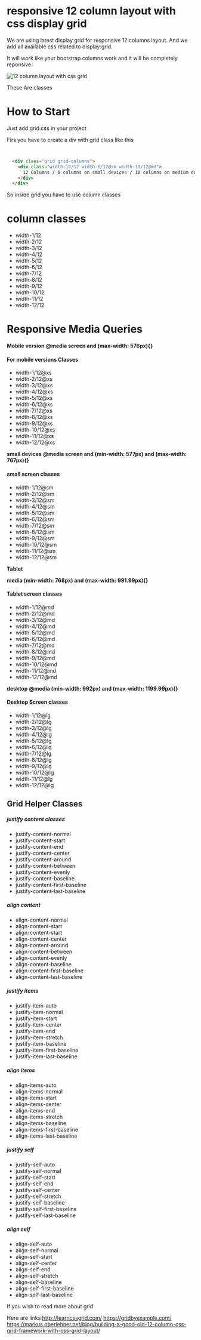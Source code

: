 <h1>responsive 12 column layout with css display grid</h1>

We are using latest display grid for responsive 12 columns layout. And we add all available css related to display:grid. 

It will work like your bootstrap columns work and it will be completely reponsive.

<img src="https://s3.amazonaws.com/diigo/8188435_439466075_33153680?AWSAccessKeyId=0R7FMW7AXRVCYMAPTPR2&Expires=1518427579&Signature=LnGPi0o%2BV2f0qVHZ8dV0O4yCSy0%3D" alt="12 column layout with css grid">

These Are classes

# How to Start
Just add grid.css in your project

Firs you have to create a div with grid class like this
```html


  <div class="grid grid-columns">
    <div class="width-12/12 width-6/12@sm width-10/12@md">
      12 Columns / 6 columns on small devices / 10 columns on medium device
    </div>
  </div> 

```


So inside grid you have to use column classes

# column classes
<ul>
    <li>width-1/12</li>
    <li>width-2/12</li>
    <li>width-3/12</li>
    <li>width-4/12</li>
    <li>width-5/12</li>
    <li>width-6/12</li>
    <li>width-7/12</li>
    <li>width-8/12</li>
    <li>width-9/12</li>
    <li>width-10/12</li>
    <li>width-11/12</li>
    <li>width-12/12</li>
</ul>

# Responsive Media Queries

<strong>Mobile version</strong>
<b>@media screen and (max-width: 576px){}</b>

<h4>For mobile versions Classes</h4>
<ul>
    <li>width-1/12@xs</li>
    <li>width-2/12@xs</li>
    <li>width-3/12@xs</li>
    <li>width-4/12@xs</li>
    <li>width-5/12@xs</li>
    <li>width-6/12@xs</li>
    <li>width-7/12@xs</li>
    <li>width-8/12@xs</li>
    <li>width-9/12@xs</li>
    <li>width-10/12@xs</li>
    <li>width-11/12@xs</li>
    <li>width-12/12@xs</li>
</ul>

<strong>small devices</strong>
<b>@media screen and (min-width: 577px) and (max-width: 767px){}</b>

<h4>small screen classes</h4>
<ul>
    <li>width-1/12@sm</li>
    <li>width-2/12@sm</li>
    <li>width-3/12@sm</li>
    <li>width-4/12@sm</li>
    <li>width-5/12@sm</li>
    <li>width-6/12@sm</li>
    <li>width-7/12@sm</li>
    <li>width-8/12@sm</li>
    <li>width-9/12@sm</li>
    <li>width-10/12@sm</li>
    <li>width-11/12@sm</li>
    <li>width-12/12@sm</li>
</ul>

<strong>Tablet</strong>

<b>media (min-width: 768px) and (max-width: 991.99px){}</b>

<h4>Tablet screen classes</h4>
<ul>
    <li>width-1/12@md</li>
    <li>width-2/12@md</li>
    <li>width-3/12@md</li>
    <li>width-4/12@md</li>
    <li>width-5/12@md</li>
    <li>width-6/12@md</li>
    <li>width-7/12@md</li>
    <li>width-8/12@md</li>
    <li>width-9/12@md</li>
    <li>width-10/12@md</li>
    <li>width-11/12@md</li>
    <li>width-12/12@md</li>
</ul>

<strong>desktop</strong>
<b>@media (min-width: 992px) and (max-width: 1199.99px){}</b>

<h4>Desktop Screen classes</h4>
<ul>
    <li>width-1/12@lg</li>
    <li>width-2/12@lg</li>
    <li>width-3/12@lg</li>
    <li>width-4/12@lg</li>
    <li>width-5/12@lg</li>
    <li>width-6/12@lg</li>
    <li>width-7/12@lg</li>
    <li>width-8/12@lg</li>
    <li>width-9/12@lg</li>
    <li>width-10/12@lg</li>
    <li>width-11/12@lg</li>
    <li>width-12/12@lg</li>
</ul>


<h2>Grid Helper Classes</h2>

<h5>justify content classes</h5>
<ul>
    <li>justify-content-normal</li>
    <li>justify-content-start</li>
    <li>justify-content-end</li>
    <li>justify-content-center</li>
    <li>justify-content-around</li>
    <li>justify-content-between</li>
    <li>justify-content-evenly</li>
    <li>justify-content-baseline</li>
    <li>justify-content-first-baseline</li>
    <li>justify-content-last-baseline</li>
</ul>


<h5>align content</h5>
<ul>
    <li>align-content-normal</li>
    <li>align-content-start</li>
    <li>align-content-start</li>
    <li>align-content-center</li>
    <li>align-content-around</li>
    <li>align-content-between</li>
    <li>align-content-evenly</li>
    <li>align-content-baseline</li>
    <li>align-content-first-baseline</li>
    <li>align-content-last-baseline</li>
</ul>


<h5>justify items</h5>
<ul>
    <li>justify-item-auto</li>
    <li>justify-item-normal</li>
    <li>justify-item-start</li>
    <li>justify-item-center</li>
    <li>justify-item-end</li>
    <li>justify-item-stretch</li>
    <li>justify-item-baseline</li>
    <li>justify-item-first-baseline</li>
    <li>justify-item-last-baseline</li>
</ul>


<h5>align items</h5>
<ul>
    <li>align-items-auto</li>
    <li>align-items-normal</li>
    <li>align-items-start</li>
    <li>align-items-center</li>
    <li>align-items-end</li>
    <li>align-items-stretch</li>
    <li>align-items-baseline</li>
    <li>align-items-first-baseline</li>
    <li>align-items-last-baseline</li>
</ul>

<h5>justify self</h5>
<ul>
    <li>justify-self-auto</li>
    <li>justify-self-normal</li>
    <li>justify-self-start</li>
    <li>justify-self-end</li>
    <li>justify-self-center</li>
    <li>justify-self-stretch</li>
    <li>justify-self-baseline</li>
    <li>justify-self-first-baseline</li>
    <li>justify-self-last-baseline</li>
</ul>


<h5>align self</h5>
<ul>
    <li>align-self-auto</li>
    <li>align-self-normal</li>
    <li>align-self-start</li>
    <li>align-self-center</li>
    <li>align-self-end</li>
    <li>align-self-stretch</li>
    <li>align-self-baseline</li>
    <li>align-self-first-baseline</li>
    <li>align-self-last-baseline</li>
</ul>


<p>If you wish to read more about grid</p>

Here are links
http://learncssgrid.com/
https://gridbyexample.com/
https://markus.oberlehner.net/blog/building-a-good-old-12-column-css-grid-framework-with-css-grid-layout/
